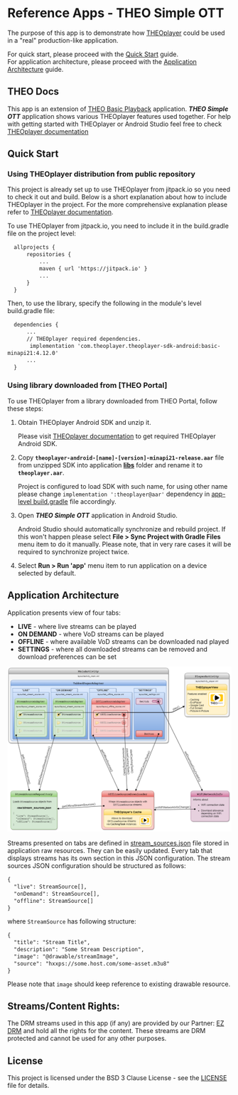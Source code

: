 # Reference Apps - THEO Simple OTT

The purpose of this app is to demonstrate how [THEOplayer] could be used in a "real" production-like
application.

For quick start, please proceed with the [Quick Start](#quick-start) guide.  
For application architecture, please proceed with the [Application Architecture](#application-architecture) guide.


## THEO Docs

This app is an extension of [THEO Basic Playback] application. _**THEO Simple OTT**_ application shows various THEOplayer features used together. 
For help with getting started with THEOplayer or Android Studio feel free to check [THEOplayer documentation]


## Quick Start

### Using THEOplayer distribution from public repository

This project is already set up to use THEOplayer from jitpack.io so you need to check it out and build.
Below is a short explanation about how to include THEOplayer in the project.
For the more comprehensive explanation please refer to [THEOplayer documentation].

To use THEOplayer from jitpack.io, you need to include it in the build.gradle file on the project level:

      allprojects {
          repositories {
              ...
              maven { url 'https://jitpack.io' }
              ...
          }
      }

Then, to use the library, specify the following in the module's level build.gradle file:

      dependencies {
          ...
          // THEOplayer required dependencies.
           implementation 'com.theoplayer.theoplayer-sdk-android:basic-minapi21:4.12.0'
          ...
      }

### Using library downloaded from [THEO Portal]

To use THEOplayer from a library downloaded from THEO Portal, follow these steps:
1. Obtain THEOplayer Android SDK and unzip it.

   Please visit [THEOplayer documentation] to get required THEOplayer Android SDK.

2. Copy **`theoplayer-android-[name]-[version]-minapi21-release.aar`** file from unzipped SDK into
   application **[libs]** folder and rename it to **`theoplayer.aar`**.

   Project is configured to load SDK with such name, for using other name please change
   `implementation ':theoplayer@aar'` dependency in [app-level build.gradle] file accordingly.

3. Open _**THEO Simple OTT**_ application in Android Studio.

   Android Studio should automatically synchronize and rebuild project. If this won't happen please
   select **File > Sync Project with Gradle Files** menu item to do it manually. Please note, that
   in very rare cases it will be required to synchronize project twice.

4. Select **Run > Run 'app'** menu item to run application on a device selected by default.


## Application Architecture

Application presents view of four tabs:

  * **LIVE** - where live streams can be played
  * **ON DEMAND** - where VoD streams can be played
  * **OFFLINE** - where available VoD streams can be downloaded nad played
  * **SETTINGS** - where all downloaded streams can be removed and download preferences can be set

![Architecture Diagram](guides/images/architecture_diagram.png "Architecture Diagram")

Streams presented on tabs are defined in [stream_sources.json] file stored in application raw
resources. They can be easily updated. Every tab that displays streams has its own section in this
JSON configuration. The stream sources JSON configuration should be structured as follows:

```
{
  "live": StreamSource[],
  "onDemand": StreamSource[],
  "offline": StreamSource[]
}
```

where `StreamSource` has following structure:

```
{
  "title": "Stream Title",
  "description": "Some Stream Description",
  "image": "@drawable/streamImage",
  "source": "hxxps://some.host.com/some-asset.m3u8"
}
```

Please note that `image` should keep reference to existing drawable resource.


## Streams/Content Rights:

The DRM streams used in this app (if any) are provided by our Partner: [EZ DRM] and hold all
the rights for the content. These streams are DRM protected and cannot be used for any other purposes.


## License

This project is licensed under the BSD 3 Clause License - see the [LICENSE] file for details.


[//]: # (Links and Guides reference)
[THEOplayer]: https://www.theoplayer.com/
[THEOplayer documentation]: https://docs.theoplayer.com/getting-started/01-sdks/02-android/00-getting-started.md#getting-started-on-android
[THEO Basic Playback]: ../Basic-Playback
[Get Started with THEOplayer]: https://www.theoplayer.com/licensing
[EZ DRM]: https://ezdrm.com/

[//]: # (Project files reference)
[LICENSE]: LICENSE
[libs]: app/libs
[app-level build.gradle]: app/build.gradle
[stream_sources.json]: app/src/main/res/raw/stream_sources.json
